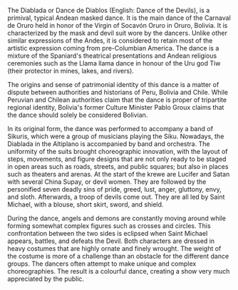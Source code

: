 ﻿The Diablada or Dance de Diablos (English: Dance of the Devils), is a primival, typical Andean masked dance. It is the main dance of the Carnaval de Oruro held in honor of the Virgin of Socavón Oruro in Oruro, Bolivia. It is characterized by the mask and devil suit wore by the dancers.  Unlike other similar expressions of the Andes, it is considered to retain most of the artistic expression coming from pre-Columbian America. The dance is a mixture of the Spaniard's theatrical presentations and Andean religious ceremonies such as the Llama llama dance in honour of the Uru god Tiw (their protector in mines, lakes, and rivers).

The origins and sense of patrimonial identity of this dance is a matter of dispute between authorities and historians of Peru, Bolivia and Chile. While Peruvian and Chilean authorities claim that the dance is proper of tripartite regional identity, Bolivia's former Culture Minister Pablo Groux claims that the dance should solely be considered Bolivian.

In its original form, the dance was performed to accompany a band of Sikuris, which were a group of musicians playing the Siku. Nowadays, the Diablada in the Altiplano is accompanied by band and orchestra. The uniformity of the suits brought choreographic innovation, with the layout of steps, movements, and figure designs that are not only ready to be staged in open areas such as roads, streets, and public squares; but also in places such as theaters and arenas. At the start of the krewe are Lucifer and Satan with several China Supay, or devil women. They are followed by the personified seven deadly sins of pride, greed, lust, anger, gluttony, envy, and sloth. Afterwards, a troop of devils come out. They are all led by Saint Michael, with a blouse, short skirt, sword, and shield.

During the dance, angels and demons are constantly moving around while forming somewhat complex figures such as crosses and circles. This confrontation between the two sides is eclipsed when Saint Michael appears, battles, and defeats the Devil. Both characters are dressed in heavy costumes that are highly ornate and finely wrought. The weight of the costume is more of a challenge than an obstacle for the different dance groups. The dancers often attempt to make unique and complex choreographies. The result is a colourful dance, creating a show very much appreciated by the public.